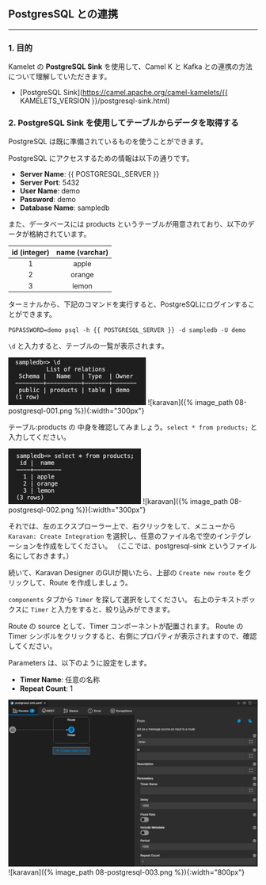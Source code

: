 ## PostgresSQL との連携
---

### 1. 目的

Kamelet の **PostgreSQL Sink** を使用して、Camel K と Kafka との連携の方法について理解していただきます。

* [PostgreSQL Sink](https://camel.apache.org/camel-kamelets/{{ KAMELETS_VERSION }}/postgresql-sink.html)

### 2. PostgreSQL Sink を使用してテーブルからデータを取得する

PostgreSQL は既に準備されているものを使うことができます。

PostgreSQL にアクセスするための情報は以下の通りです。

* **Server Name**: {{ POSTGRESQL_SERVER }}
* **Server Port**: 5432
* **User Name**: demo
* **Password**: demo
* **Database Name**: sampledb

また、データベースには products というテーブルが用意されており、以下のデータが格納されています。

|  id (integer) |  name (varchar) |
| :---: | :---: |
|  1  |  apple  |
|  2  |  orange  |
|  3  |  lemon  |

ターミナルから、下記のコマンドを実行すると、PostgreSQLにログインすることができます。

```
PGPASSWORD=demo psql -h {{ POSTGRESQL_SERVER }} -d sampledb -U demo 
```

`\d` と入力すると、テーブルの一覧が表示されます。

![](images/08-postgresql-001.png)
![karavan]({% image_path 08-postgresql-001.png %}){:width="300px"}

テーブル:products の 中身を確認してみましょう。`select * from products;` と入力してください。

![](images/08-postgresql-002.png)
![karavan]({% image_path 08-postgresql-002.png %}){:width="300px"}

それでは、左のエクスプローラー上で、右クリックをして、メニューから `Karavan: Create Integration` を選択し、任意のファイル名で空のインテグレーションを作成をしてください。
（ここでは、postgresql-sink というファイル名にしておきます。）

続いて、Karavan Designer のGUIが開いたら、上部の `Create new route` をクリックして、Route を作成しましょう。

`components` タブから `Timer` を探して選択をしてください。
右上のテキストボックスに `Timer` と入力をすると、絞り込みができます。

Route の source として、Timer コンポーネントが配置されます。
Route の Timer シンボルをクリックすると、右側にプロパティが表示されますので、確認してください。

Parameters は、以下のように設定をします。

* **Timer Name**: 任意の名称
* **Repeat Count**: 1

![](images/08-postgresql-003.png)
![karavan]({% image_path 08-postgresql-003.png %}){:width="800px"}